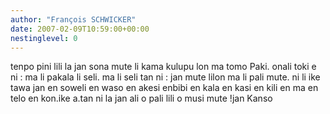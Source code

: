 ```yaml
---
author: "François SCHWICKER"
date: 2007-02-09T10:59:00+00:00
nestinglevel: 0
---
```

tenpo pini lili la jan sona mute li kama kulupu lon ma tomo Paki. onali toki e ni : ma li pakala li seli. ma li seli tan ni : jan mute lilon ma li pali mute. ni li ike tawa jan en soweli en waso en akesi enbibi en kala en kasi en kili en ma en telo en kon.ike a.tan ni la jan ali o pali lili o musi mute !jan Kanso